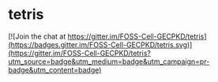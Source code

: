 # tetris

[![Join the chat at https://gitter.im/FOSS-Cell-GECPKD/tetris](https://badges.gitter.im/FOSS-Cell-GECPKD/tetris.svg)](https://gitter.im/FOSS-Cell-GECPKD/tetris?utm_source=badge&utm_medium=badge&utm_campaign=pr-badge&utm_content=badge)